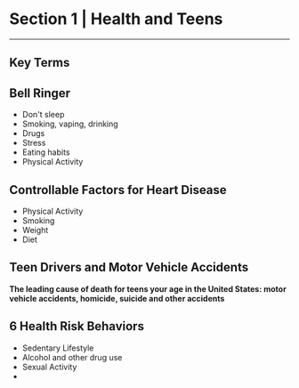 
# Section 1 | Health and Teens
---

## Key Terms

## Bell Ringer
- Don't sleep
- Smoking, vaping, drinking
- Drugs
- Stress
- Eating habits
- Physical Activity

## Controllable Factors for Heart Disease
- Physical Activity
- Smoking
- Weight
- Diet

## Teen Drivers and Motor Vehicle Accidents
**The leading cause of death for teens your age in the United States: motor vehicle accidents, homicide, suicide and other accidents**

## 6 Health Risk Behaviors
- Sedentary Lifestyle
- Alcohol and other drug use
- Sexual Activity
- 